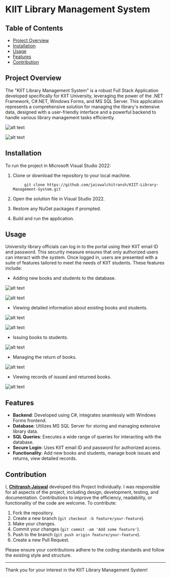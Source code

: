 # KIIT Library Management System

## Table of Contents
- [Project Overview](#project-overview)
- [Installation](#installation)
- [Usage](#usage)
- [Features](#features)
- [Contribution](#contribution)


## Project Overview
The "KIIT Library Management System" is a robust Full Stack Application developed specifically for KIIT University, leveraging the power of the .NET Framework, C#.NET, Windows Forms, and MS SQL Server. This application represents a comprehensive solution for managing the library's extensive data, designed with a user-friendly interface and a powerful backend to handle various library management tasks efficiently.

![alt text](https://github.com/jaiswalchitransh/KIIT-Library-Management-System/blob/master/Sample%20Output/Sample%20Output%201.png)


![alt text](https://github.com/jaiswalchitransh/KIIT-Library-Management-System/blob/master/Sample%20Output/Sample%20Output%202.png)

## Installation
To run the project in Microsoft Visual Studio 2022:
1. Clone or download the repository to your local machine.
   
            git clone https://github.com/jaiswalchitransh/KIIT-Library-Management-System.git
   
2. Open the solution file in Visual Studio 2022.
3. Restore any NuGet packages if prompted.
4. Build and run the application.


## Usage
University library officials can log in to the portal using their KIIT email ID and password. This security measure ensures that only authorized users can interact with the system. Once logged in, users are presented with a suite of features tailored to meet the needs of KIIT students. These features include:

- Adding new books and students to the database.

![alt text](https://github.com/jaiswalchitransh/KIIT-Library-Management-System/blob/master/Sample%20Output/Sample%20Output%203.png)

![alt text](https://github.com/jaiswalchitransh/KIIT-Library-Management-System/blob/master/Sample%20Output/Sample%20Output%204.png)

- Viewing detailed information about existing books and students.

![alt text](https://github.com/jaiswalchitransh/KIIT-Library-Management-System/blob/master/Sample%20Output/Sample%20Output%208.png)

![alt text](https://github.com/jaiswalchitransh/KIIT-Library-Management-System/blob/master/Sample%20Output/Sample%20Output%209.png)
 
- Issuing books to students.

![alt text](https://github.com/jaiswalchitransh/KIIT-Library-Management-System/blob/master/Sample%20Output/Sample%20Output%205.png)
 
- Managing the return of books.

![alt text](https://github.com/jaiswalchitransh/KIIT-Library-Management-System/blob/master/Sample%20Output/Sample%20Output%206.png)

- Viewing records of issued and returned books.

![alt text](https://github.com/jaiswalchitransh/KIIT-Library-Management-System/blob/master/Sample%20Output/Sample%20Output%207.png)


## Features
- **Backend**: Developed using C#, integrates seamlessly with Windows Forms frontend.
- **Database**: Utilizes MS SQL Server for storing and managing extensive library data.
- **SQL Queries**: Executes a wide range of queries for interacting with the database.
- **Secure Login**: Uses KIIT email ID and password for authorized access.
- **Functionality**: Add new books and students, manage book issues and returns, view detailed records.


## Contribution
I, **[Chitransh Jaiswal](https://www.linkedin.com/in/jaiswalchitransh/)** developed this Project Individually. I was responsible for all aspects of the project, including design, development, testing, and documentation.
Contributions to improve the efficiency, readability, or functionality of the code are welcome. To contribute:
1. Fork the repository.
2. Create a new branch (`git checkout -b feature/your-feature`).
3. Make your changes.
4. Commit your changes (`git commit -am 'Add some feature'`).
5. Push to the branch (`git push origin feature/your-feature`).
6. Create a new Pull Request.

Please ensure your contributions adhere to the coding standards and follow the existing style and structure.

---

Thank you for your interest in the KIIT Library Management System!

